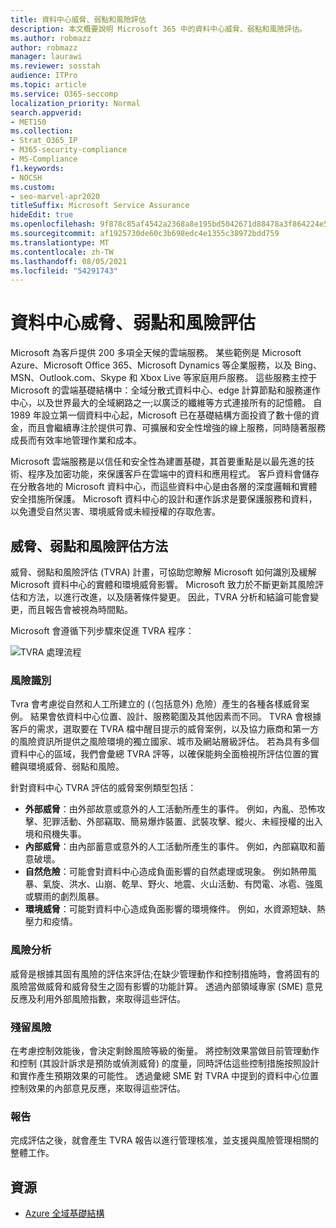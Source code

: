 ```yaml
---
title: 資料中心威脅、弱點和風險評估
description: 本文概要說明 Microsoft 365 中的資料中心威脅、弱點和風險評估。
ms.author: robmazz
author: robmazz
manager: laurawi
ms.reviewer: sosstah
audience: ITPro
ms.topic: article
ms.service: O365-seccomp
localization_priority: Normal
search.appverid:
- MET150
ms.collection:
- Strat_O365_IP
- M365-security-compliance
- MS-Compliance
f1.keywords:
- NOCSH
ms.custom:
- seo-marvel-apr2020
titleSuffix: Microsoft Service Assurance
hideEdit: true
ms.openlocfilehash: 9f878c85af4542a2368a8e195bd5042671d88478a3f864224e5c16f957cc573a
ms.sourcegitcommit: af1925730de60c3b698edc4e1355c38972bdd759
ms.translationtype: MT
ms.contentlocale: zh-TW
ms.lasthandoff: 08/05/2021
ms.locfileid: "54291743"
---
```

# <a name="datacenter-threat-vulnerability-and-risk-assessment"></a>資料中心威脅、弱點和風險評估

Microsoft 為客戶提供 200 多項全天候的雲端服務。 某些範例是 Microsoft Azure、Microsoft Office 365、Microsoft Dynamics 等企業服務，以及 Bing、MSN、Outlook.com、Skype 和 Xbox Live 等家庭用戶服務。 這些服務主控于 Microsoft 的雲端基礎結構中：全域分散式資料中心、edge 計算節點和服務運作中心，以及世界最大的全域網路之一;以廣泛的纖維等方式連接所有的記憶體。 自 1989 年設立第一個資料中心起，Microsoft 已在基礎結構方面投資了數十億的資金，而且會繼續專注於提供可靠、可擴展和安全性增強的線上服務，同時隨著服務成長而有效率地管理作業和成本。

Microsoft 雲端服務是以信任和安全性為建置基礎，其首要重點是以最先進的技術、程序及加密功能，來保護客戶在雲端中的資料和應用程式。 客戶資料會儲存在分散各地的 Microsoft 資料中心，而這些資料中心是由各層的深度邏輯和實體安全措施所保護。 Microsoft 資料中心的設計和運作訴求是要保護服務和資料，以免遭受自然災害、環境威脅或未經授權的存取危害。

## <a name="threat-vulnerability-and-risk-assessment-methodology"></a>威脅、弱點和風險評估方法

威脅、弱點和風險評估 (TVRA) 計畫，可協助您瞭解 Microsoft 如何識別及緩解 Microsoft 資料中心的實體和環境威脅影響。 Microsoft 致力於不斷更新其風險評估和方法，以進行改進，以及隨著條件變更。 因此，TVRA 分析和結論可能會變更，而且報告會被視為時間點。

Microsoft 會遵循下列步驟來促進 TVRA 程序：

![TVRA 處理流程](../media/assurance-tvra-flow.png)

### <a name="risk-identification"></a>風險識別

Tvra 會考慮從自然和人工所建立的 (（包括意外) 危險）產生的各種各樣威脅案例。 結果會依資料中心位置、設計、服務範圍及其他因素而不同。 TVRA 會根據客戶的需求，選取要在 TVRA 檔中醒目提示的威脅案例，以及協力廠商和第一方的風險資訊所提供之風險環境的獨立國家、城市及網站層級評估。 若為具有多個資料中心的區域，我們會彙總 TVRA 評等，以確保能夠全面檢視所評估位置的實體與環境威脅、弱點和風險。

針對資料中心 TVRA 評估的威脅案例類型包括：

- **外部威脅**：由外部故意或意外的人工活動所產生的事件。 例如，內亂、恐怖攻擊、犯罪活動、外部竊取、簡易爆炸裝置、武裝攻擊、縱火、未經授權的出入境和飛機失事。
- **內部威脅**：由內部蓄意或意外的人工活動所產生的事件。 例如，內部竊取和蓄意破壞。
- **自然危險**：可能會對資料中心造成負面影響的自然處理或現象。 例如熱帶風暴、氣旋、洪水、山崩、乾旱、野火、地震、火山活動、有閃電、冰雹、強風或驟雨的劇烈風暴。
- **環境威脅**：可能對資料中心造成負面影響的環境條件。 例如，水資源短缺、熱壓力和疫情。

### <a name="risk-analysis"></a>風險分析

威脅是根據其固有風險的評估來評估;在缺少管理動作和控制措施時，會將固有的風險當做威脅和威脅發生之固有影響的功能計算。 透過內部領域專家 (SME) 意見反應及利用外部風險指數，來取得這些評估。

### <a name="residual-risk"></a>殘留風險

在考慮控制效能後，會決定剩餘風險等級的衡量。 將控制效果當做目前管理動作和控制 (其設計訴求是預防或偵測威脅) 的度量，同時評估這些控制措施按照設計和實作產生預期效果的可能性。 透過彙總 SME 對 TVRA 中提到的資料中心位置控制效果的內部意見反應，來取得這些評估。

### <a name="report"></a>報告

完成評估之後，就會產生 TVRA 報告以進行管理核准，並支援與風險管理相關的整體工作。

## <a name="resources"></a>資源

- [Azure 全域基礎結構](https://www.microsoft.com/datacenters)
